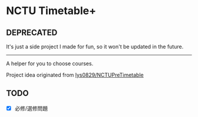 # NCTU Timetable+

## DEPRECATED
It's just a side project I made for fun, so it won't be updated in the future.

---

A helper for you to choose courses.

Project idea originated from [lys0829/NCTUPreTimetable](https://github.com/lys0829/NCTUPreTimetable)

## TODO

- [x] 必修/選修問題
